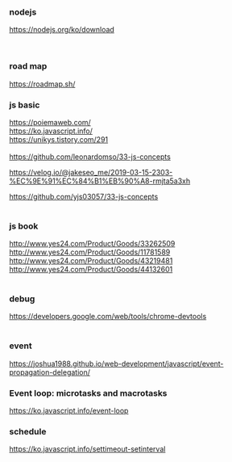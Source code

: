 ### nodejs

https://nodejs.org/ko/download

<br/>

### road map

https://roadmap.sh/

### js basic

https://poiemaweb.com/<br/>
https://ko.javascript.info/<br/>
https://unikys.tistory.com/291<br/>
<br/>
https://github.com/leonardomso/33-js-concepts<br/>

https://velog.io/@jakeseo_me/2019-03-15-2303-%EC%9E%91%EC%84%B1%EB%90%A8-rmjta5a3xh<br/>

https://github.com/yjs03057/33-js-concepts<br/>
<br/>

### js book

http://www.yes24.com/Product/Goods/33262509<br/>
http://www.yes24.com/Product/Goods/11781589<br/>
http://www.yes24.com/Product/Goods/43219481<br/>
http://www.yes24.com/Product/Goods/44132601<br/>
<br/>

### debug

https://developers.google.com/web/tools/chrome-devtools<br/>
<br/>

### event

https://joshua1988.github.io/web-development/javascript/event-propagation-delegation/

### Event loop: microtasks and macrotasks

https://ko.javascript.info/event-loop<br/>

### schedule

https://ko.javascript.info/settimeout-setinterval<br/>
